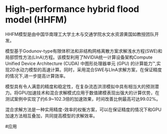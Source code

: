 # High-performance hybrid flood model (HHFM)  
HHFM模型是由中国华南理工大学土木与交通学院水文水资源黄国如教授团队开发。

模型基于Godunov-type有限体积法和非结构网格离散方案求解浅水方程(SWE)和局部惯性方法(LInA)方程。该模型利用了NVIDIA统一计算设备架构Compute Unified Device Architecture (CUDA) 中图形处理器单元 (GPU) 的计算能力™,实现2D水动力模型的高速计算。同时，采用混合SWE与LInA求解方案，在保证精度的情况下,进一步提高计算效率。

模型具有令人满意的精度和稳定性，在复杂流态洪涝模拟中具有相当大的预测潜力。将GPU加速技术和混合求解模式应用于数值建模表现出强大的计算优势，在测试案例中实现了约6.9~102.3倍的加速效果，时间改善比例最高可达99.02%。

混合求解方法是一种实用精度-效率的权衡方案，可以在保证精度的情况下和GPU加速方法相互叠加，共同提高模型的求解效率。


#应用

